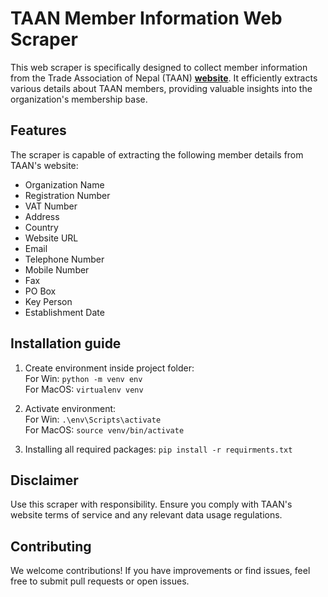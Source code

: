 # TAAN Member Information Web Scraper

This web scraper is specifically designed to collect member information from the Trade Association of Nepal (TAAN) **[website](https://www.taan.org.np/members)**. It efficiently extracts various details about TAAN members, providing valuable insights into the organization's membership base. 

## Features

The scraper is capable of extracting the following member details from TAAN's website:

- Organization Name
- Registration Number
- VAT Number
- Address
- Country
- Website URL
- Email
- Telephone Number
- Mobile Number
- Fax
- PO Box
- Key Person
- Establishment Date

## Installation guide

1. Create environment inside project folder:<br/>
For Win:
    `python -m venv env`<br/>
For MacOS:
    `virtualenv venv`

2. Activate environment:<br/>
For Win: 
    `.\env\Scripts\activate`<br />
For MacOS: 
    `source venv/bin/activate`

3. Installing all required packages:
    `pip install -r requirments.txt`

## Disclaimer

Use this scraper with responsibility. Ensure you comply with TAAN's website terms of service and any relevant data usage regulations.

## Contributing

We welcome contributions! If you have improvements or find issues, feel free to submit pull requests or open issues.
